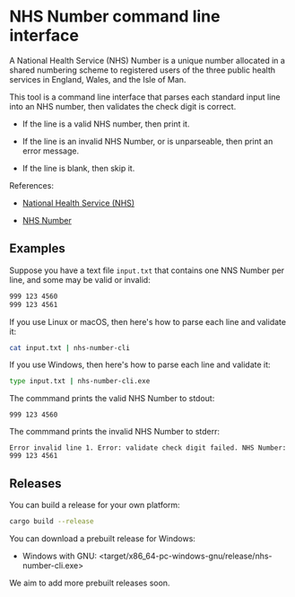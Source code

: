 # NHS Number command line interface

A National Health Service (NHS) Number is a unique number allocated in a shared
numbering scheme to registered users of the three public health services in
England, Wales, and the Isle of Man.

This tool is a command line interface that parses each standard input line into
an NHS number, then validates the check digit is correct.

* If the line is a valid NHS number, then print it.

* If the line is an invalid NHS Number, or is unparseable, then print an error message.

* If the line is blank, then skip it.

References:

* [National Health Service (NHS)](https://en.wikipedia.org/wiki/National_Health_Service)

* [NHS Number](https://en.wikipedia.org/wiki/NHS_number)

## Examples

Suppose you have a text file `input.txt` that contains one NNS Number per line,
and some may be valid or invalid:

```txt
999 123 4560
999 123 4561
```

If you use Linux or macOS, then here's how to parse each line and validate it:

```sh
cat input.txt | nhs-number-cli
```

If you use Windows, then here's how to parse each line and validate it:

```sh
type input.txt | nhs-number-cli.exe
```

The commmand prints the valid NHS Number to stdout:

```stdout
999 123 4560
```

The commmand prints the invalid NHS Number to stderr:

```stderr
Error invalid line 1. Error: validate check digit failed. NHS Number: 999 123 4561
```

## Releases

You can build a release for your own platform:

```sh
cargo build --release
```

You can download a prebuilt release for Windows:

* Windows with GNU: <target/x86_64-pc-windows-gnu/release/nhs-number-cli.exe>

We aim to add more prebuilt releases soon.
